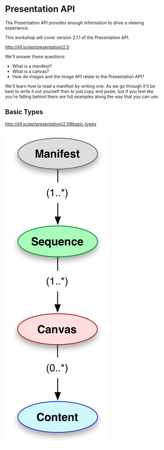 # Presentation API

The Presentation API provides enough information to drive a viewing experience.

This workshop will cover version 2.1.1 of the Presentation API.

http://iiif.io/api/presentation/2.1/

We'll answer these questions:
- What is a manifest?
- What is a canvas?
- How do images and the Image API relate to the Presentation API?

We'll learn how to read a manifest by writing one. As we go through it'll be best to write it out yourself than to just copy and paste, but if you feel like you're falling behind there are full examples along the way that you can use.

<!-- #backlog:0 what other learning objectives should we have for Presentation? -->

## Basic Types

http://iiif.io/api/presentation/2.1/#basic-types

<img src="../assets/images/basic-types.png" id="basic-types">
